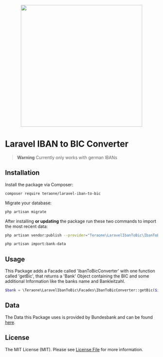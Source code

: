 <p align="center"><a href="https://teraone.de" target="_blank"><img src="https://res.cloudinary.com/hrltx1qd5/image/upload/v1587373434/zvlmq3tjtrn9rk2lm3du.svg" width="400"></a></p>

# Laravel IBAN to BIC Converter

> **Warning**
> Currently only works with german IBANs

## Installation

Install the package via Composer:
```bash
composer require teraone/laravel-iban-to-bic
```

Migrate your database: 
```bash
php artisan migrate
```

After installing **or updating** the package run these two commands to import the most recent data:
```bash
php artisan vendor:publish --provider="Teraone\LaravelIbanToBic\IbanToBicServiceProvider" --force
```
```bash
php artisan import:bank-data
```

## Usage

This Package adds a Facade called 'IbanToBicConverter' with one function called 'getBic', that returns a 'Bank' Object containing the BIC and some additional Information like the banks name and Bankleitzahl.

```php
$bank = \Teraone\LaravelIbanToBic\Facades\IbanToBicConverter::getBic($iban);
```

## Data
The Data this Package uses is provided by Bundesbank and can be found [here](https://www.bundesbank.de/en/tasks/payment-systems/services/bank-sort-codes/download-bank-sort-codes-626218).

## License

The MIT License (MIT). Please see [License File](LICENSE.md) for more information.
